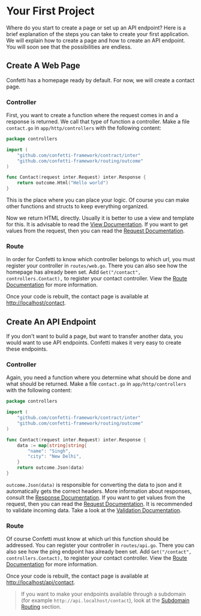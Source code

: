 # Your First Project
<ToggleDarkMode/>

Where do you start to create a page or set up an API endpoint? Here is a brief explanation of the steps you can take to create your first application. We will explain how to create a page and how to create an API endpoint. You will soon see that the possibilities are endless.

## Create A Web Page

Confetti has a homepage ready by default. For now, we will create a contact page.

### Controller

First, you want to create a function where the request comes in and a response is returned. We call that type of function a controller. Make a file `contact.go` in `app/http/controllers` with the following content:

``` go
package controllers

import (
	"github.com/confetti-framework/contract/inter"
	"github.com/confetti-framework/routing/outcome"
)

func Contact(request inter.Request) inter.Response {
	return outcome.Html("Hello world")
}
```
This is the place where you can place your logic. Of course you can make other functions and structs to keep everything organized.

Now we return HTML directly. Usually it is better to use a view and template for this. It is advisable to read the [View Documentation](../the-basics/views). If you want to get values from the request, then you can read the [Request Documentation](../the-basics/requests).

### Route

In order for Confetti to know which controller belongs to which url, you must register your controller in `routes/web.go`. There you can also see how the homepage has already been set. Add `Get("/contact", controllers.Contact),` to register your contact controller. View the [Route Documentation](../the-basics/routing) for more information.

Once your code is rebuilt, the contact page is available at [http://localhost/contact](http://localhost/contact).

## Create An API Endpoint

If you don't want to build a page, but want to transfer another data, you would want to use API endpoints. Confetti makes it very easy to create these endpoints.

### Controller

Again, you need a function where you determine what should be done and what should be returned. Make a file `contact.go` in `app/http/controllers` with the following content:

``` go
package controllers

import (
	"github.com/confetti-framework/contract/inter"
	"github.com/confetti-framework/routing/outcome"
)

func Contact(request inter.Request) inter.Response {
	data := map[string]string{
		"name": "Singh",
		"city": "New Delhi",
	}
	return outcome.Json(data)
}

```

`outcome.Json(data)` is responsible for converting the data to json and it automatically gets the correct headers. More information about responses, consult the [Response Documentation](../the-basics/responses). If you want to get values from the request, then you can read the [Request Documentation](../the-basics/requests). It is recommended to validate incoming data. Take a look at the [Validation Documentation](../the-basics/validation).

### Route

Of course Confetti must know at which url this function should be addressed. You can register your controller in `routes/api.go`. There you can also see how the ping endpoint has already been set. Add `Get("/contact", controllers.Contact),` to register your contact controller. View the [Route Documentation](../the-basics/routing) for more information.

Once your code is rebuilt, the contact page is available at [http://localhost/api/contact](http://localhost/api/contact).

> If you want to make your endpoints available through a subdomain (for example `http://api.localhost/contact`), look at the [Subdomain Routing](../the-basics/routing.html#subdomain-routing) section.
